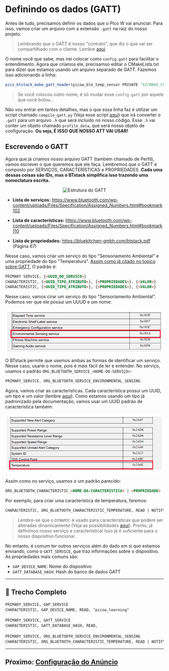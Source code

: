 
# Definindo os dados (GATT)
  Antes de tudo, precisamos definir os dados que o Pico W vai anunciar. Para isso, vamos criar um arquivo com a extensão `.gatt` na raiz do nosso projeto. 

  > Lembrando que o GATT é nosso "contrato", que diz o que vai ser compartilhado com o cliente. Lembre [aqui]()
  
  O nome você que sabe, mas irei colocar como `config.gatt` para facilitar o entendimento. Agora que criamos ele, precisamso editar o CMakeLists.txt para dizer que estamos usando um arquivo separado de GATT. Fazemos isso adicionando a linha:

  ```cmake
  pico_btstack_make_gatt_header(picow_ble_temp_sensor PRIVATE "${CMAKE_CURRENT_LIST_DIR}/config.gatt")
  ```
  > Se você colocou outro nome, é só mudar esse `config.gatt` por aquele que você botou...

  Não vou entrar em tantos detalhes, mas o que essa linha faz é utilizar um script chamado `compile_gatt.py` (Veja esse script [aqui](https://github.com/bluekitchen/btstack/blob/master/tool/compile_gatt.py)) que irá converter o `.gatt` para um arquivo `.h` que será incluído no nosso código. Esse `.h` vai conter um objeto chamado `profile_data`, que será nosso objeto de configuração. **Ou seja, É ISSO QUE NOSSO ATT VAI USAR!**


## Escrevendo o GATT
Agora que já criamos nosso arquivo GATT (também chamado de Perfil), vamos escrever o que queremos que ele faça. Lembremos que o GATT é composto por SERVIÇOS, CARACTERÍSTICAS e PROPRIEDADES. **Cada uma dessas coisas são IDs, mas o BTstack simplifica isso trazendo uma nomeclatura escrita.**

<p align="center">
    <img src="../../../../images/btstack_vs_padrão.png" alt="Estrutura do GATT" width="700"/>
</p>


  
- **Lista de serviços:** https://www.bluetooth.com/wp-content/uploads/Files/Specification/Assigned_Numbers.html#bookmark102 
  
- **Lista de características:** https://www.bluetooth.com/wp-content/uploads/Files/Specification/Assigned_Numbers.html#bookmark110
- **Lista de propriedades:** https://bluekitchen-gmbh.com/btstack.pdf (Página 67)
    
Nesse caso, vamos criar um serviço do tipo "Sensoriamento Ambiental" e uma propriedade do tipo "Temperatura". [Assim como já citado no topico sobre GATT](../../../2-funcionamento/host-partes/gatt.md), O padrão é:
```md
PRIMARY SERVICE, {<UUID_DO_SERVICO>}
CHARACTERISTIC, {<UUID_TIPO_ATRIBUTO>}, {<PROPRIEDADES>}, {<VALOR>}
CHARACTERISTIC, {<UUID_TIPO_ATRIBUTO>}, {<PROPRIEDADES>}, {<VALOR>}
```
Nesse caso, vamos cirar um serviço do tipo "Sensoriamento Ambiental". Podemos ver que ele possui um UUUD e um nome:

<p align="center">
    <img src="../../../../images/service-table-example.png" alt="Serviço Sensoriamento Ambiental" width="600"/>
</p>
  
O BTstack permite que usemos ambas as formas de identificar um serviço. Nesse caso, usarei o nome, pois é mais fácil de ler e entender. No serviço, usamos o padrão `ORG_BLUETOOTH_SERVICE_<NOME-DO-SERVIÇO>`:
  
```c  
PRIMARY_SERVICE, ORG_BLUETOOTH_SERVICE_ENVIRONMENTAL_SENSING
``` 
Agora, vamos criar as características. Cada característica possui um UUID, um tipo e um valor (lembre [aqui](#2212-características)). Como estamos usando um tipo já padronizado pela documentação, vamos usar um UUID padrão de característica também:

<p align="center">
    <img src="../../../../images/properties-table-example.png" alt="Característica Temperatura" width="600"/>
</p>
  
Assim como no serviço, usamos o um padrão parecido:
```md
ORG_BLUETOOTH_CHARACTERISTIC_<NOME-DA-CARACTERISTICA> | <PROPRIEDADE>
```
Por exemplo, para criar uma característica de temperatura, faremos:
    
```md
CHARACTERISTIC, ORG_BLUETOOTH_CHARACTERISTIC_TEMPERATURE, READ | NOTIFY | INDICATE | DYNAMIC
```
  
> Lembre-se que o `DYNAMIC` é usado para características que podem ser alteradas dinamicamente (Veja as possibilidades [aqui](../../../2-funcionamento/host-partes/gatt.md#2212-características)). Pronto, já definimos nosso serviço e característica! Isso já é suficiente para o nosso dispositivo funcionar.
  
No entanto, é comum ter outros serviços além do dado em si que estamos enviando, como o `GATT_SERVICE`, que traz informações sobre o dispositivo. As propriedades mais comuns são:
  - `GAP_DEVICE_NAME`: Nome do dispositivo
  - `GATT_DATABASE_HASH`: Hash do banco de dados GATT

---
## 🔗 Trecho Completo
```md
PRIMARY_SERVICE, GAP_SERVICE
CHARACTERISTIC, GAP_DEVICE_NAME, READ, "picow_learning"
    
PRIMARY_SERVICE, GATT_SERVICE
CHARACTERISTIC, GATT_DATABASE_HASH, READ,
    
PRIMARY_SERVICE, ORG_BLUETOOTH_SERVICE_ENVIRONMENTAL_SENSING
CHARACTERISTIC, ORG_BLUETOOTH_CHARACTERISTIC_TEMPERATURE, READ | NOTIFY | INDICATE | DYNAMIC,
```
---

## Pŕoximo: [Configuração do Anúncio](../2-config-anuncio/config-anuncio.md)